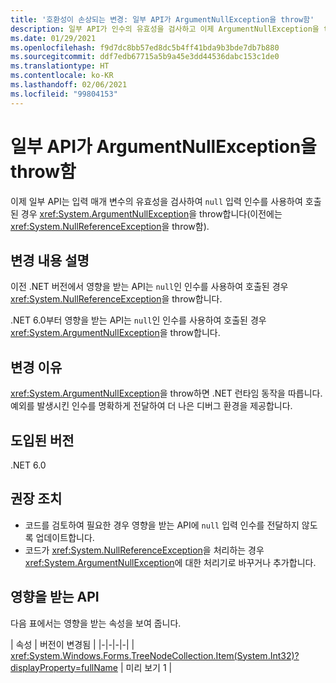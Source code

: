 ```yaml
---
title: '호환성이 손상되는 변경: 일부 API가 ArgumentNullException을 throw함'
description: 일부 API가 인수의 유효성을 검사하고 이제 ArgumentNullException을 throw하는 .NET 6.0의 주요 변경 내용에 대해 알아봅니다.
ms.date: 01/29/2021
ms.openlocfilehash: f9d7dc8bb57ed8dc5b4ff41bda9b3bde7db7b880
ms.sourcegitcommit: ddf7edb67715a5b9a45e3dd44536dabc153c1de0
ms.translationtype: HT
ms.contentlocale: ko-KR
ms.lasthandoff: 02/06/2021
ms.locfileid: "99804153"
---
```

# <a name="some-apis-throw-argumentnullexception"></a>일부 API가 ArgumentNullException을 throw함

이제 일부 API는 입력 매개 변수의 유효성을 검사하여 `null` 입력 인수를 사용하여 호출된 경우 <xref:System.ArgumentNullException>을 throw합니다(이전에는 <xref:System.NullReferenceException>을 throw함).

## <a name="change-description"></a>변경 내용 설명

이전 .NET 버전에서 영향을 받는 API는 `null`인 인수를 사용하여 호출된 경우 <xref:System.NullReferenceException>을 throw합니다.

.NET 6.0부터 영향을 받는 API는 `null`인 인수를 사용하여 호출된 경우 <xref:System.ArgumentNullException>을 throw합니다.

## <a name="reason-for-change"></a>변경 이유

<xref:System.ArgumentNullException>을 throw하면 .NET 런타임 동작을 따릅니다. 예외를 발생시킨 인수를 명확하게 전달하여 더 나은 디버그 환경을 제공합니다.

## <a name="version-introduced"></a>도입된 버전

.NET 6.0

## <a name="recommended-action"></a>권장 조치

- 코드를 검토하여 필요한 경우 영향을 받는 API에 `null` 입력 인수를 전달하지 않도록 업데이트합니다.
- 코드가 <xref:System.NullReferenceException>을 처리하는 경우 <xref:System.ArgumentNullException>에 대한 처리기로 바꾸거나 추가합니다.

## <a name="affected-apis"></a>영향을 받는 API

다음 표에서는 영향을 받는 속성을 보여 줍니다.

| 속성 | 버전이 변경됨 |
|-|-|-|-|
| <xref:System.Windows.Forms.TreeNodeCollection.Item(System.Int32)?displayProperty=fullName> | 미리 보기 1 |

<!--

### Affected APIs

- `P:System.Windows.Forms.TreeNodeCollection.Item(System.Int32)`

### Category

Windows Forms

-->
